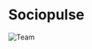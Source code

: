 # Sociopulse
![Team](https://github.com/boriya123/sociopulse/blob/master/design%20files_ai%20files/linkedin%20%23buildwithai%408x-100.jpg)
